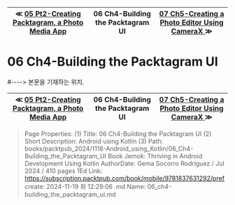 
| ≪ [ 05 Pt2-Creating Packtagram, a Photo Media App ](/books/packtpub_2024/1118-Android_using_Kotlin/05_Pt2-Creating_Packtagram_a_Photo_Media_App) | 06 Ch4-Building the Packtagram UI | [ 07 Ch5-Creating a Photo Editor Using CameraX ](/books/packtpub_2024/1118-Android_using_Kotlin/07_Ch5-Creating_a_Photo_Editor_Using_CameraX) ≫ |
|:----:|:----:|:----:|

# 06 Ch4-Building the Packtagram UI
#----> 본문을 기재하는 위치.



| ≪ [ 05 Pt2-Creating Packtagram, a Photo Media App ](/books/packtpub_2024/1118-Android_using_Kotlin/05_Pt2-Creating_Packtagram_a_Photo_Media_App) | 06 Ch4-Building the Packtagram UI | [ 07 Ch5-Creating a Photo Editor Using CameraX ](/books/packtpub_2024/1118-Android_using_Kotlin/07_Ch5-Creating_a_Photo_Editor_Using_CameraX) ≫ |
|:----:|:----:|:----:|

> Page Properties:
> (1) Title: 06 Ch4-Building the Packtagram UI
> (2) Short Description: Android using Kotlin
> (3) Path: books/packtpub_2024/1118-Android_using_Kotlin/06_Ch4-Building_the_Packtagram_UI
> Book Jemok: Thriving in Android Development Using Kotlin
> AuthorDate: Gema Socorro Rodríguez / Jul 2024 / 410 pages 1Ed
> Link: https://subscription.packtpub.com/book/mobile/9781837631292/pref
> create: 2024-11-19 화 12:29:06
> .md Name: 06_ch4-building_the_packtagram_ui.md


